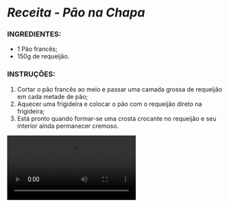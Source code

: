 # **_Receita - Pão na Chapa_**



### INGREDIENTES:

- 1 Pão francês;
- 150g de requeijão.

### INSTRUÇÕES:

1. Cortar o pão francês ao meio e passar uma camada grossa de requeijão em cada metade de pão;
2. Aquecer uma frigideira e colocar o pão com o requeijão direto na frigideira;
3. Está pronto quando formar-se uma crosta crocante no requeijão e seu interior ainda permanecer cremoso.



<video src="./assets/pao-na-chapa-video.mp4" />

